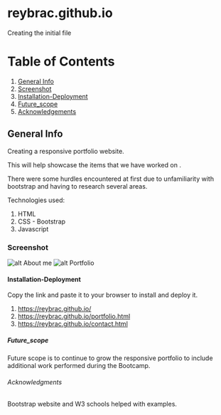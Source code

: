 # reybrac.github.io
Creating the initial file

# Table of Contents
1. [General Info](#general-info)
2. [Screenshot](#Screenshot)
3. [Installation-Deployment](#Installation-Deployment)
4. [Future_scope](#Future_scope)
5. [Acknowledgements](#Acknowledgements)

## General Info

Creating a responsive portfolio website. 

This will help showcase the items that we have worked on . 

There were some hurdles encountered at first due to unfamiliarity with bootstrap and having to research several areas. 

Technologies used:
1. HTML
2. CSS - Bootstrap
3. Javascript

### Screenshot
![alt About me](https://github.com/reybrac/reybrac.github.io/blob/main/Assets/Images/Reybrac.github.io.JPG?raw=true)
![alt Portfolio](https://github.com/reybrac/reybrac.github.io/blob/main/Assets/Images/Portfolio.JPG?raw=true)

#### Installation-Deployment
Copy the link and paste it to your browser to install and deploy it. 

1. https://reybrac.github.io/
2. https://reybrac.github.io/portfolio.html
3. https://reybrac.github.io/contact.html

##### Future_scope
Future scope is to continue to grow the responsive portfolio to include additional work performed during the Bootcamp.

###### Acknowledgments
Bootstrap website and W3 schools helped with examples. 